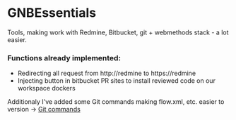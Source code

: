 # GNBEssentials

Tools, making work with Redmine, Bitbucket, git + webmethods stack - a lot easier.


### Functions already implemented:
- Redirecting all request from http://redmine to https://redmine
- Injecting button in bitbucket PR sites to install reviewed code on our workspace dockers

Additionaly I've added some Git commands making flow.xml, etc. easier to version -> [Git commands](gitCommands.md)
